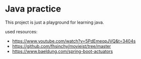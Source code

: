 # Java practice

This project is just a playground for learning java.

used resources:
- https://www.youtube.com/watch?v=5PdEmeopJVQ&t=3404s
- https://github.com/fhsinchy/movieist/tree/master
- https://www.baeldung.com/spring-boot-actuators